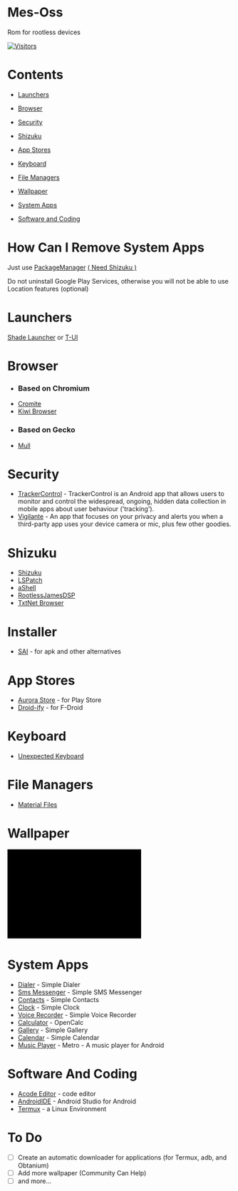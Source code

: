 # Mes-Oss
Rom for rootless devices

[![Visitors](https://api.visitorbadge.io/api/visitors?path=https%3A%2F%2Fgithub.com%2Fmesflit%2FMes-Oss&countColor=%23f47373)](https://visitorbadge.io/status?path=https%3A%2F%2Fgithub.com%2Fmesflit%2FMes-Oss)

# Contents
- [Launchers](#launchers)

- [Browser](#browser)

- [Security](#security)

- [Shizuku](#shizuku)

- [App Stores](#app-stores)

- [Keyboard](#keyboard)

- [File Managers](#file-managers)

- [Wallpaper](#wallpaper)

- [System Apps](#system-apps)

- [Software and Coding](#software-and-coding)

# How Can I Remove System Apps 

Just use [PackageManager](https://github.com/SmartPack/PackageManager) <a href="#shizuku"> ( Need Shizuku )</a>

Do not uninstall Google Play Services, otherwise you will not be able to use Location features (optional)

# Launchers
[Shade Launcher](https://github.com/amirzaidi/Shade) or [T-UI](https://github.com/fandreuz/TUI-ConsoleLauncher)
 

# Browser
- ### Based on Chromium
- [Cromite](https://github.com/uazo/cromite)
- [Kiwi Browser](https://github.com/kiwibrowser/src.next)
- ### Based on Gecko
- [Mull](https://gitlab.com/divested-mobile/mull-fenix)

# Security
- [TrackerControl](https://github.com/TrackerControl/tracker-control-android) - TrackerControl is an Android app that allows users to monitor and control the widespread, ongoing, hidden data collection in mobile apps about user behaviour ('tracking').
- [Vigilante](https://github.com/FunkyMuse/Vigilante) - An app that focuses on your privacy and alerts you when a third-party app uses your device camera or mic, plus few other goodies.

# Shizuku
- [Shizuku](https://github.com/RikkaApps/Shizuku)
- [LSPatch](https://github.com/LSPosed/LSPatch)
- [aShell](https://gitlab.com/sunilpaulmathew/ashell)
- [RootlessJamesDSP](https://github.com/ThePBone/RootlessJamesDSP)
- [TxtNet Browser](https://github.com/lukeaschenbrenner/TxtNet-Browser)

# Installer
- [SAI](https://github.com/Aefyr/SAI) - for apk and other alternatives

# App Stores
- [Aurora Store](https://gitlab.com/AuroraOSS/AuroraStore) - for Play Store
- [Droid-ify](https://github.com/Droid-ify/client) - for F-Droid

# Keyboard
- [Unexpected Keyboard](https://github.com/Julow/Unexpected-Keyboard)

# File Managers 
- [Material Files](https://github.com/zhanghai/MaterialFiles)

# Wallpaper
<a href="/wallpaper.png">
   <img src="wallpaper.png" alt="wallpaper" width="300" height="200">
</a>

# System Apps
- [Dialer](https://github.com/SimpleMobileTools/Simple-Dialer) - Simple Dialer
- [Sms Messenger](https://github.com/SimpleMobileTools/Simple-SMS-Messenger) - Simple SMS Messenger
- [Contacts](https://github.com/SimpleMobileTools/Simple-Contacts) - Simple Contacts
- [Clock](https://github.com/SimpleMobileTools/Simple-Clock) - Simple Clock
- [Voice Recorder](https://github.com/SimpleMobileTools/Simple-Voice-Recorder) - Simple Voice Recorder
- [Calculator](https://github.com/Darkempire78/OpenCalc) - OpenCalc
- [Gallery](https://github.com/SimpleMobileTools/Simple-Gallery) - Simple Gallery
- [Calendar](https://github.com/SimpleMobileTools/Simple-Calendar) - Simple Calendar
- [Music Player](https://github.com/MuntashirAkon/Metro) - Metro - A music player for Android

# Software And Coding
- [Acode Editor](https://github.com/deadlyjack/Acode) - code editor
- [AndroidIDE](https://github.com/AndroidIDEOfficial/AndroidIDE) - Android Studio for Android
- [Termux](https://github.com/termux/termux-app) - a Linux Environment

# To Do
- [ ] Create an automatic downloader for applications (for Termux, adb, and Obtanium)
- [ ] Add more wallpaper (Community Can Help)
- [ ] and more...
